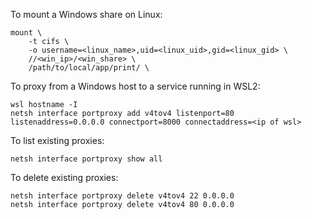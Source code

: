 To mount a Windows share on Linux:

```
mount \
    -t cifs \
    -o username=<linux_name>,uid=<linux_uid>,gid=<linux_gid> \
    //<win_ip>/<win_share> \
    /path/to/local/app/print/ \
```

To proxy from a Windows host to a service running in WSL2:

```
wsl hostname -I
netsh interface portproxy add v4tov4 listenport=80 listenaddress=0.0.0.0 connectport=8000 connectaddress=<ip of wsl>
```

To list existing proxies:

```
netsh interface portproxy show all
```

To delete existing proxies:

```
netsh interface portproxy delete v4tov4 22 0.0.0.0
netsh interface portproxy delete v4tov4 80 0.0.0.0
```
